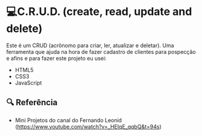 # 💻C.R.U.D. (create, read, update and delete)
Este é um CRUD (acrônomo para criar, ler, atualizar e deletar). Uma ferramenta que ajuda na hora de fazer cadastro de clientes para pospecção e afins e para fazer este projeto eu usei:

- HTML5
- CSS3
- JavaScript


## 🔍 Referência
- Mini Projetos do canal do Fernando Leonid (https://www.youtube.com/watch?v=_HEIqE_qqbQ&t=94s)

